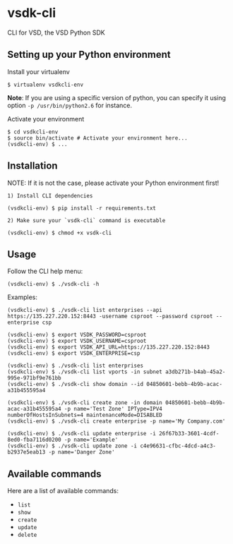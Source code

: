 vsdk-cli
========

CLI for VSD, the VSD Python SDK


Setting up your Python environment
----------------------------------

Install your virtualenv

    $ virtualenv vsdkcli-env

__Note__: If you are using a specific version of python, you can specify it using option `-p /usr/bin/python2.6` for instance.

Activate your environment

    $ cd vsdkcli-env
    $ source bin/activate # Activate your environment here...
    (vsdkcli-env) $ ...


Installation
------------

NOTE: If it is not the case, please activate your Python environment first!

    1) Install CLI dependencies

    (vsdkcli-env) $ pip install -r requirements.txt

    2) Make sure your `vsdk-cli` command is executable

    (vsdkcli-env) $ chmod +x vsdk-cli

Usage
-----

Follow the CLI help menu:

    (vsdkcli-env) $ ./vsdk-cli -h

Examples:

    (vsdkcli-env) $ ./vsdk-cli list enterprises --api https://135.227.220.152:8443 -username csproot --password csproot --enterprise csp

    (vsdkcli-env) $ export VSDK_PASSWORD=csproot
    (vsdkcli-env) $ export VSDK_USERNAME=csproot
    (vsdkcli-env) $ export VSDK_API_URL=https://135.227.220.152:8443
    (vsdkcli-env) $ export VSDK_ENTERPRISE=csp

    (vsdkcli-env) $ ./vsdk-cli list enterprises
    (vsdkcli-env) $ ./vsdk-cli list vports -in subnet a3db271b-b4ab-45a2-995e-971bf9e761bb
    (vsdkcli-env) $ ./vsdk-cli show domain --id 04850601-bebb-4b9b-acac-a31b455595a4

    (vsdkcli-env) $ ./vsdk-cli create zone -in domain 04850601-bebb-4b9b-acac-a31b455595a4 -p name='Test Zone' IPType=IPV4 numberOfHostsInSubnets=4 maintenanceMode=DISABLED
    (vsdkcli-env) $ ./vsdk-cli create enterprise -p name='My Company.com'

    (vsdkcli-env) $ ./vsdk-cli update enterprise -i 26f67b33-3601-4cdf-8ed0-fba7116d0200 -p name='Example'
    (vsdkcli-env) $ ./vsdk-cli update zone -i c4e96631-cfbc-4dcd-a4c3-b2937e5eab13 -p name='Danger Zone'


Available commands
------------------

Here are a list of available commands:
* `list`
* `show`
* `create`
* `update`
* `delete`